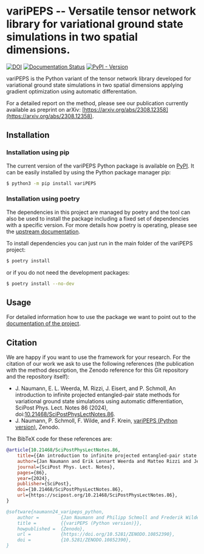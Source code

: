 
# variPEPS -- Versatile tensor network library for variational ground state simulations in two spatial dimensions.

[![DOI](https://zenodo.org/badge/773767511.svg)](https://zenodo.org/doi/10.5281/zenodo.10852390)
[![Documentation Status](https://readthedocs.org/projects/varipeps/badge/?version=latest)](https://varipeps.readthedocs.io/en/stable/?badge=latest)
[![PyPI - Version](https://img.shields.io/pypi/v/varipeps)](https://pypi.org/project/variPEPS/)

variPEPS is the Python variant of the tensor network library developed for
variational ground state simulations in two spatial dimensions applying gradient
optimization using automatic differentation.

For a detailed report on the method, please see our publication currently available as preprint on arXiv: [https://arxiv.org/abs/2308.12358](https://arxiv.org/abs/2308.12358).

## Installation
### Installation using pip
The current version of the variPEPS Python package is available on [PyPI](https://pypi.org/project/variPEPS/). It can be easily installed by using the Python package manager pip:
```bash
$ python3 -m pip install variPEPS
```

### Installation using poetry

The dependencies in this project are managed by poetry and the tool can also be used to install the package including a fixed set of dependencies with a specific version. For more details how poetry is operating, please see the [upstream documentation](http://python-poetry.org/docs/).

To install dependencies you can just run in the main folder of the variPEPS project:
```bash
$ poetry install
```
or if you do not need the development packages:
```bash
$ poetry install --no-dev
```

## Usage

For detailed information how to use the package we want to point out to the [documentation of the project](https://varipeps.readthedocs.io/en/stable).

## Citation

We are happy if you want to use the framework for your research. For the citation of our work we ask to use the following references (the publication with the method description, the Zenodo reference for this Git repository and the repository itself):
* J. Naumann, E. L. Weerda, M. Rizzi, J. Eisert, and P. Schmoll, An introduction to infinite projected entangled-pair state methods for variational ground state simulations using automatic differentiation, SciPost Phys. Lect. Notes 86 (2024), doi:[10.21468/SciPostPhysLectNotes.86](https://doi.org/10.21468/SciPostPhysLectNotes.86).
* J. Naumann, P. Schmoll, F. Wilde, and F. Krein, [variPEPS (Python version)](https://zenodo.org/doi/10.5281/zenodo.10852390), Zenodo.

The BibTeX code for these references are:
```bibtex
@article{10.21468/SciPostPhysLectNotes.86,
	title={{An introduction to infinite projected entangled-pair state methods for variational ground state simulations using automatic differentiation}},
	author={Jan Naumann and Erik Lennart Weerda and Matteo Rizzi and Jens Eisert and Philipp Schmoll},
	journal={SciPost Phys. Lect. Notes},
	pages={86},
	year={2024},
	publisher={SciPost},
	doi={10.21468/SciPostPhysLectNotes.86},
	url={https://scipost.org/10.21468/SciPostPhysLectNotes.86},
}

@software{naumann24_varipeps_python,
    author =        {Jan Naumann and Philipp Schmoll and Frederik Wilde and Finn Krein},
    title =         {{variPEPS (Python version)}},
    howpublished =  {Zenodo},
    url =           {https://doi.org/10.5281/ZENODO.10852390},
    doi =           {10.5281/ZENODO.10852390},
}
```
